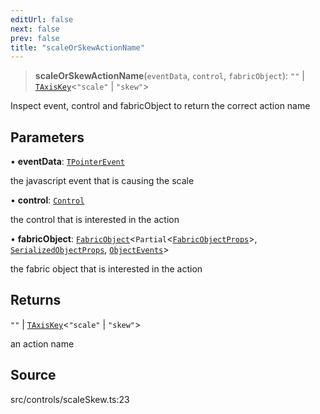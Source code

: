 ```yaml
---
editUrl: false
next: false
prev: false
title: "scaleOrSkewActionName"
---
```


> **scaleOrSkewActionName**(`eventData`, `control`, `fabricObject`): `""` \| [`TAxisKey`](../../../type-aliases/TAxisKey.md)\<`"scale"` \| `"skew"`\>

Inspect event, control and fabricObject to return the correct action name

## Parameters

• **eventData**: [`TPointerEvent`](../../../type-aliases/TPointerEvent.md)

the javascript event that is causing the scale

• **control**: [`Control`](../../../classes/Control.md)

the control that is interested in the action

• **fabricObject**: [`FabricObject`](../../../classes/FabricObject.md)\<`Partial`\<[`FabricObjectProps`](../../../interfaces/FabricObjectProps.md)\>, [`SerializedObjectProps`](../../../interfaces/SerializedObjectProps.md), [`ObjectEvents`](../../../interfaces/ObjectEvents.md)\>

the fabric object that is interested in the action

## Returns

`""` \| [`TAxisKey`](../../../type-aliases/TAxisKey.md)\<`"scale"` \| `"skew"`\>

an action name

## Source

src/controls/scaleSkew.ts:23
